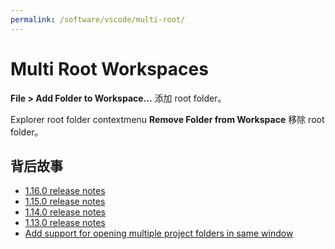 ```yaml
---
permalink: /software/vscode/multi-root/
---
```


# Multi Root Workspaces

**File > Add Folder to Workspace...** 添加 root folder。

Explorer root folder contextmenu **Remove Folder from Workspace** 移除 root folder。




## 背后故事

- [1.16.0 release notes](https://code.visualstudio.com/updates/v1_16#_preview-multi-root-workspaces)
- [1.15.0 release notes](https://code.visualstudio.com/updates/v1_15#_preview-multi-root-workspaces)
- [1.14.0 release notes](https://code.visualstudio.com/updates/v1_14#_preview-multi-root-workspaces)
- [1.13.0 release notes](https://code.visualstudio.com/updates/v1_13#_preview-multi-root-workspaces)
- [Add support for opening multiple project folders in same window](https://github.com/Microsoft/vscode/issues/396#issuecomment-301842430)
